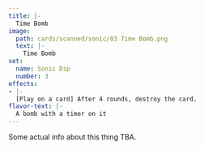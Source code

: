 ```yaml
---
title: |-
  Time Bomb
image: 
  path: cards/scanned/sonic/03 Time Bomb.png
  text: |-
    Time Bomb
set:
  name: Sonic Dip
  number: 3
effects: 
- |-
  [Play on a card] After 4 rounds, destroy the card.
flavor-text: |-
  A bomb with a timer on it
---
```

Some actual info about this thing TBA.
